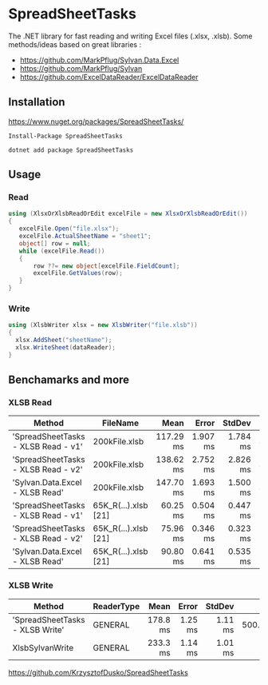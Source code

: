 # SpreadSheetTasks
 The .NET library for fast reading and writing Excel files (.xlsx, .xlsb). 
 Some methods/ideas based on great libraries : 
 * https://github.com/MarkPflug/Sylvan.Data.Excel
 * https://github.com/MarkPflug/Sylvan
 * https://github.com/ExcelDataReader/ExcelDataReader

 ## Installation
 https://www.nuget.org/packages/SpreadSheetTasks/
 
 ```Install-Package SpreadSheetTasks```
 
 ```dotnet add package SpreadSheetTasks```

 
 ## Usage
 
 ### Read
 ```c#
 using (XlsxOrXlsbReadOrEdit excelFile = new XlsxOrXlsbReadOrEdit())
 {
    excelFile.Open("file.xlsx");
    excelFile.ActualSheetName = "sheet1";
    object[] row = null;
    while (excelFile.Read())
    {
        row ??= new object[excelFile.FieldCount];
        excelFile.GetValues(row);
    }
 }
 ```
 ### Write
 ``` C#
using (XlsbWriter xlsx = new XlsbWriter("file.xlsb"))
{
   xlsx.AddSheet("sheetName");
   xlsx.WriteSheet(dataReader);
}
 ```
 
 ## Benchamarks and more

### XLSB Read
| Method                              | FileName             | Mean      | Error    | StdDev   | Gen0      | Gen1      | Gen2      | Allocated |
|------------------------------------ |--------------------- |----------:|---------:|---------:|----------:|----------:|----------:|----------:|
| 'SpreadSheetTasks - XLSB Read - v1' | 200kFile.xlsb        | 117.29 ms | 1.907 ms | 1.784 ms | 3400.0000 | 2800.0000 | 1400.0000 |  68.49 MB |
| 'SpreadSheetTasks - XLSB Read - v2' | 200kFile.xlsb        | 138.62 ms | 2.752 ms | 2.826 ms | 3000.0000 | 2000.0000 | 1000.0000 |  49.03 MB |
| 'Sylvan.Data.Excel - XLSB Read'     | 200kFile.xlsb        | 147.70 ms | 1.693 ms | 1.500 ms | 3000.0000 | 2500.0000 | 1500.0000 |  50.82 MB |
| 'SpreadSheetTasks - XLSB Read - v1' | 65K_R(...).xlsb [21] |  60.25 ms | 0.504 ms | 0.447 ms | 1555.5556 |  777.7778 |  777.7778 |  28.83 MB |
| 'SpreadSheetTasks - XLSB Read - v2' | 65K_R(...).xlsb [21] |  75.96 ms | 0.346 ms | 0.323 ms |  666.6667 |         - |         - |  13.66 MB |
| 'Sylvan.Data.Excel - XLSB Read'     | 65K_R(...).xlsb [21] |  90.80 ms | 0.641 ms | 0.535 ms | 1000.0000 |         - |         - |  23.16 MB |

### XLSB Write
| Method                          | ReaderType | Mean     | Error   | StdDev  | Gen0     | Allocated |
|-------------------------------- |----------- |---------:|--------:|--------:|---------:|----------:|
| 'SpreadSheetTasks - XLSB Write' | GENERAL    | 178.8 ms | 1.25 ms | 1.11 ms | 500.0000 |  30.57 MB |
| XlsbSylvanWrite                 | GENERAL    | 233.3 ms | 1.14 ms | 1.01 ms |        - |  36.75 MB |

https://github.com/KrzysztofDusko/SpreadSheetTasks
 